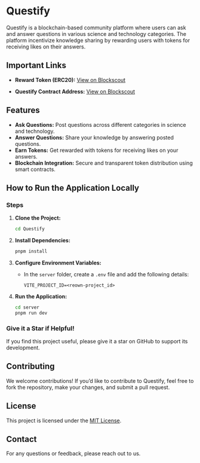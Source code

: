 # Questify

Questify is a blockchain-based community platform where users can ask and answer questions in various science and technology categories. The platform incentivize knowledge sharing by rewarding users with tokens for receiving likes on their answers.

## Important Links

- **Reward Token (ERC20):** [View on Blockscout](https://edu-chain-testnet.blockscout.com/token/0xF92F1f010c23Feb9cAFedC429243A248Fb843e65)

- **Questify Contract Address:** [View on Blockscout](https://edu-chain-testnet.blockscout.com/address/0x7b50Ee0B4fb0E715fe560E6e932a2Ed806f6D639)

## Features

- **Ask Questions:** Post questions across different categories in science and technology.
- **Answer Questions:** Share your knowledge by answering posted questions.
- **Earn Tokens:** Get rewarded with tokens for receiving likes on your answers.
- **Blockchain Integration:** Secure and transparent token distribution using smart contracts.

## How to Run the Application Locally

### Steps

1. **Clone the Project:**

   ```bash
   cd Questify
   ```

2. **Install Dependencies:**

   ```bash
   pnpm install
   ```

3. **Configure Environment Variables:**

   - In the `server` folder, create a `.env` file and add the following details:
     ```env
     VITE_PROJECT_ID=<reown-project_id>
     ```

4. **Run the Application:**
   ```bash
   cd server
   pnpm run dev
   ```

### Give it a Star if Helpful!

If you find this project useful, please give it a star on GitHub to support its development.

## Contributing

We welcome contributions! If you’d like to contribute to Questify, feel free to fork the repository, make your changes, and submit a pull request.

## License

This project is licensed under the [MIT License](LICENSE).

## Contact

For any questions or feedback, please reach out to us.
